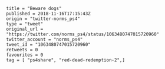 ```
title = "Beware dogs"
published = 2018-11-16T17:15:43Z
origin = "twitter-norms_ps4"
type = "tweet"
original_url = "https://twitter.com/norms_ps4/status/1063480747015720960"
twitter_account = "norms_ps4"
tweet_id = "1063480747015720960"
retweets = 0
favourites = 0
tag = [ "ps4share", "red-dead-redemption-2",]
```

<p class='image'><img src='https://mnf.m17s.net/2018/11/16/DsI-GfYWwAAobzm.jpg' alt=''></p>

